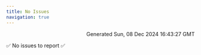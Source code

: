 ```yaml
---
title: No Issues
navigation: true
---
```


<p style="text-align:right;color:#cccs">
Generated Sun, 08 Dec 2024 16:43:27 GMT
</p>
<p>✅ No issues to report ✅</p>



